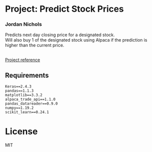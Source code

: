 # Project: Predict Stock Prices
### Jordan Nichols

Predicts next day closing price for a designated stock.
<br />Will also buy 1 of the designated stock using Alpaca if the prediction is higher than the current price.

<br />[Project reference](https://www.youtube.com/watch?v=PuZY9q-aKLw)

## Requirements
```
Keras==2.4.3
pandas==1.1.3
matplotlib==3.3.2
alpaca_trade_api==1.1.0
pandas_datareader==0.9.0
numpy==1.19.2
scikit_learn==0.24.1

```

# License
MIT

